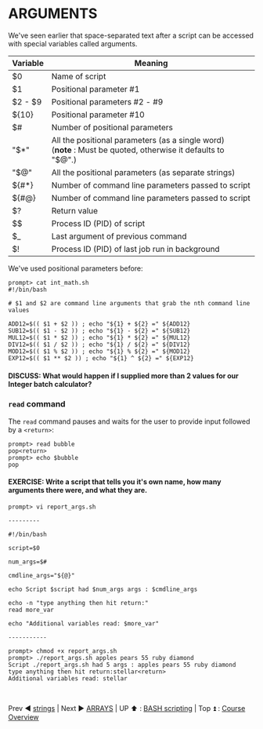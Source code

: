 # ARGUMENTS
We've seen earlier that space-separated text after a script can be accessed with special variables called arguments.

|Variable|Meaning|
|--------|-------|
|$0|Name of script|
|$1|Positional parameter #1|
|$2 - $9|Positional parameters #2 - #9|
|${10}|Positional parameter #10|
|$#|Number of positional parameters|
|"$*"|All the positional parameters (as a single word) <br>(**note** : Must be quoted, otherwise it defaults to "$@".)|
|"$@"|All the positional parameters (as separate strings)|
|${#*}|Number of command line parameters passed to script|
|${#@}|Number of command line parameters passed to script|
|$?|Return value|
|$$|Process ID (PID) of script|
|$_|Last argument of previous command|
|$!|Process ID (PID) of last job run in background|

We've used positional parameters before:

```
prompt> cat int_math.sh
#!/bin/bash

# $1 and $2 are command line arguments that grab the nth command line values

ADD12=$(( $1 + $2 )) ; echo "${1} + ${2} =" ${ADD12}
SUB12=$(( $1 - $2 )) ; echo "${1} - ${2} =" ${SUB12}
MUL12=$(( $1 * $2 )) ; echo "${1} * ${2} =" ${MUL12}
DIV12=$(( $1 / $2 )) ; echo "${1} / ${2} =" ${DIV12}
MOD12=$(( $1 % $2 )) ; echo "${1} % ${2} =" ${MOD12}
EXP12=$(( $1 ** $2 )) ; echo "${1} ^ ${2} =" ${EXP12}
```

#### DISCUSS: What would happen if I supplied more than 2 values for our Integer batch calculator?

### `read` command
The `read` command pauses and waits for the user to provide input followed by a `<return>`:

```
prompt> read bubble
pop<return>
prompt> echo $bubble
pop
```


#### EXERCISE: Write a script that tells you it's own name, how many arguments there were, and what they are.

```
prompt> vi report_args.sh

---------

#!/bin/bash

script=$0

num_args=$#

cmdline_args="${@}"

echo Script $script had $num_args args : $cmdline_args

echo -n "type anything then hit return:"
read more_var

echo "Additional variables read: $more_var"

-----------

prompt> chmod +x report_args.sh
prompt> ./report_args.sh apples pears 55 ruby diamond
Script ./report_args.sh had 5 args : apples pears 55 ruby diamond
type anything then hit return:stellar<return>
Additional variables read: stellar
```

<br>

Prev :arrow_backward: [strings](bash_01_04.md) | Next :arrow_forward: [ARRAYS](bash_01_06.md) | UP :arrow_up: : [BASH scripting](bash_scripting.md) | Top :arrow_double_up: : [Course Overview](docs/index.md)
